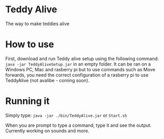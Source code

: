 # Teddy Alive 
The way to make teddies alive
# How to use
First, download and run Teddy alive setup using the following command: `java -jar TeddyAliveSetup.jar` in an empty folder.
It can be ran on a Windows PC, Mac and rasberry pi but to use commands such as Move forwards, you need the correct configuration of a rasberry pi to use TeddyAlive (not avalibe - coming soon).

# Running it
Simply type: `java -jar ./bin/TeddyAlive.jar` or `Start.sh`

When you are prompt to type a command, type it and see the output. Currently working on sounds and more.

